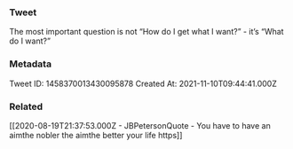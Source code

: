 ### Tweet
The most important question is not “How do I get what I want?” - it’s “What do I want?”

### Metadata
Tweet ID: 1458370013430095878
Created At: 2021-11-10T09:44:41.000Z

### Related
[[2020-08-19T21:37:53.000Z - JBPetersonQuote - You have to have an aimthe nobler the aimthe better your life https]]

